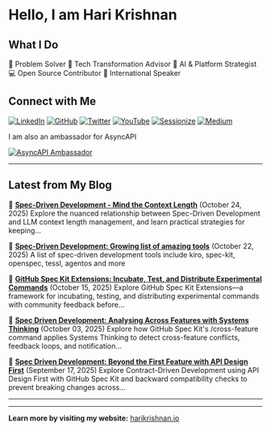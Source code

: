 # Hello, I am Hari Krishnan

## What I Do

🎯 Problem Solver
🔧 Tech Transformation Advisor
🤖 AI & Platform Strategist
💻 Open Source Contributor
🎤 International Speaker

## Connect with Me

[![LinkedIn](https://img.shields.io/badge/LinkedIn-0077B5?style=for-the-badge&logo=linkedin&logoColor=white)](https://www.linkedin.com/in/harikrishnan83/)
[![GitHub](https://img.shields.io/badge/GitHub-100000?style=for-the-badge&logo=github&logoColor=white)](https://github.com/harikrishnan83)
[![Twitter](https://img.shields.io/badge/Twitter-1DA1F2?style=for-the-badge&logo=twitter&logoColor=white)](https://twitter.com/harikrishnan83)
[![YouTube](https://img.shields.io/badge/Conference_Talks-FF0000?style=for-the-badge&logo=youtube&logoColor=white)](https://www.youtube.com/playlist?list=PLCvxeE-sz-sfub41wG1tQwRSR2rejWDmO)
[![Sessionize](https://img.shields.io/badge/Sessionize-1AB394?style=for-the-badge&logo=sessionize&logoColor=white)](https://sessionize.com/harikrishnan/)
[![Medium](https://img.shields.io/badge/Medium-000000?style=for-the-badge)](https://medium.com/polarizertech)

I am also an ambassador for AsyncAPI

[![AsyncAPI Ambassador](https://img.shields.io/badge/AsyncAPI-Ambassador-9146FF?style=for-the-badge&logo=asyncapi&logoColor=white)](https://www.asyncapi.com/community/ambassadors/harikrishnan83)

---

<!-- BLOG-POSTS-START -->
## Latest from My Blog

📝 **[Spec-Driven Development - Mind the Context Length](https://blog.harikrishnan.io/2025-10-24/spec-driven-development-mind-context-length)** (October 24, 2025)
   Explore the nuanced relationship between Spec-Driven Development and LLM context length management, and learn practical strategies for keeping...

📝 **[Spec-Driven Development: Growing list of amazing tools](https://blog.harikrishnan.io/2025-10-22/spec-driven-development-tools)** (October 22, 2025)
   A list of spec-driven development tools include kiro, spec-kit, openspec, tessl, agentos and more

📝 **[GitHub Spec Kit Extensions: Incubate, Test, and Distribute Experimental Commands](https://blog.harikrishnan.io/2025-10-15/spec-kit-extensions-incubate-test-distribute)** (October 15, 2025)
   Explore GitHub Spec Kit Extensions—a framework for incubating, testing, and distributing experimental commands with community feedback before...

📝 **[Spec Driven Development: Analysing Across Features with Systems Thinking](https://blog.harikrishnan.io/2025-10-03/spec-driven-development-analysing-across-features)** (October 03, 2025)
   Explore how GitHub Spec Kit's /cross-feature command applies Systems Thinking to detect cross-feature conflicts, feedback loops, and notification...

📝 **[Spec Driven Development: Beyond the First Feature with API Design First](https://blog.harikrishnan.io/2025-09-17/spec-driven-development-beyond-first-feature)** (September 17, 2025)
   Explore Contract-Driven Development using API Design First with GitHub Spec Kit and backward compatibility checks to prevent breaking changes across...

<!-- BLOG-POSTS-END -->

---

<!-- CONTRIBUTIONS-START -->
<!-- CONTRIBUTIONS-END -->

---

**Learn more by visiting my website:** [harikrishnan.io](https://harikrishnan.io/)
